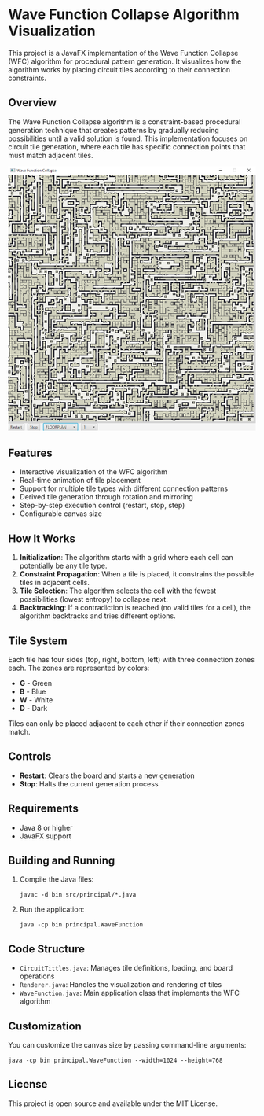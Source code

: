 # Wave Function Collapse Algorithm Visualization

This project is a JavaFX implementation of the Wave Function Collapse (WFC) algorithm for procedural pattern generation. It visualizes how the algorithm works by placing circuit tiles according to their connection constraints.

## Overview

The Wave Function Collapse algorithm is a constraint-based procedural generation technique that creates patterns by gradually reducing possibilities until a valid solution is found. This implementation focuses on circuit tile generation, where each tile has specific connection points that must match adjacent tiles.

![Floor Plan Example](/png/sampleFloorPlan.png)

## Features

- Interactive visualization of the WFC algorithm
- Real-time animation of tile placement
- Support for multiple tile types with different connection patterns
- Derived tile generation through rotation and mirroring
- Step-by-step execution control (restart, stop, step)
- Configurable canvas size

## How It Works

1. **Initialization**: The algorithm starts with a grid where each cell can potentially be any tile type.
2. **Constraint Propagation**: When a tile is placed, it constrains the possible tiles in adjacent cells.
3. **Tile Selection**: The algorithm selects the cell with the fewest possibilities (lowest entropy) to collapse next.
4. **Backtracking**: If a contradiction is reached (no valid tiles for a cell), the algorithm backtracks and tries different options.

## Tile System

Each tile has four sides (top, right, bottom, left) with three connection zones each. The zones are represented by colors:
- **G** - Green
- **B** - Blue
- **W** - White
- **D** - Dark

Tiles can only be placed adjacent to each other if their connection zones match.

## Controls

- **Restart**: Clears the board and starts a new generation
- **Stop**: Halts the current generation process

## Requirements

- Java 8 or higher
- JavaFX support

## Building and Running

1. Compile the Java files:
   ```
   javac -d bin src/principal/*.java
   ```

2. Run the application:
   ```
   java -cp bin principal.WaveFunction
   ```

## Code Structure

- `CircuitTittles.java`: Manages tile definitions, loading, and board operations
- `Renderer.java`: Handles the visualization and rendering of tiles
- `WaveFunction.java`: Main application class that implements the WFC algorithm

## Customization

You can customize the canvas size by passing command-line arguments:
```
java -cp bin principal.WaveFunction --width=1024 --height=768
```

## License

This project is open source and available under the MIT License.